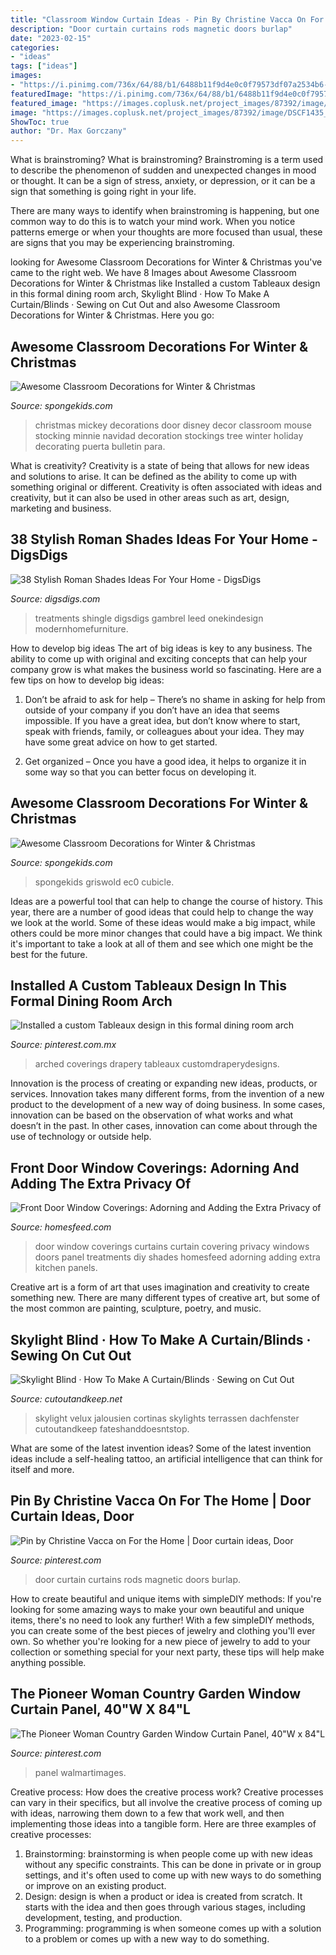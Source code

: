 ```yaml
---
title: "Classroom Window Curtain Ideas - Pin By Christine Vacca On For The Home"
description: "Door curtain curtains rods magnetic doors burlap"
date: "2023-02-15"
categories:
- "ideas"
tags: ["ideas"]
images:
- "https://i.pinimg.com/736x/64/88/b1/6488b11f9d4e0c0f79573df07a2534b6--arched-window-treatments-arch-windows.jpg"
featuredImage: "https://i.pinimg.com/736x/64/88/b1/6488b11f9d4e0c0f79573df07a2534b6--arched-window-treatments-arch-windows.jpg"
featured_image: "https://images.coplusk.net/project_images/87392/image/DSCF1435_1301760285.jpg"
image: "https://images.coplusk.net/project_images/87392/image/DSCF1435_1301760285.jpg"
ShowToc: true
author: "Dr. Max Gorczany"
---
```



What is brainstroming?
What is brainstroming?
 Brainstroming is a term used to describe the phenomenon of sudden and unexpected changes in mood or thought. It can be a sign of stress, anxiety, or depression, or it can be a sign that something is going right in your life.

There are many ways to identify when brainstroming is happening, but one common way to do this is to watch your mind work. When you notice patterns emerge or when your thoughts are more focused than usual, these are signs that you may be experiencing brainstroming.

	

		
looking for Awesome Classroom Decorations for Winter &amp; Christmas you've came to the right web. We have 8 Images about Awesome Classroom Decorations for Winter &amp; Christmas like Installed a custom Tableaux design in this formal dining room arch, Skylight Blind · How To Make A Curtain/Blinds · Sewing on Cut Out and also Awesome Classroom Decorations for Winter &amp; Christmas. Here you go:
		
    
## Awesome Classroom Decorations For Winter &amp; Christmas

<img loading=lazy src="http://spongekids.com/wp-content/uploads/2016/11/christmas-bulletin-board/17-christmas-bulletin-board-ideas.jpg" onerror="this.onerror=null;this.src='https://tse4.mm.bing.net/th?id=OIP.fglqwP9Tj60vEkuAm1R04gHaNI&amp;pid=15.1';" alt="Awesome Classroom Decorations for Winter &amp; Christmas">

_Source: spongekids.com_

>christmas mickey decorations door disney decor classroom mouse stocking minnie navidad decoration stockings tree winter holiday decorating puerta bulletin para. 

	

What is creativity?
Creativity is a state of being that allows for new ideas and solutions to arise. It can be defined as the ability to come up with something original or different. Creativity is often associated with ideas and creativity, but it can also be used in other areas such as art, design, marketing and business.

    
## 38 Stylish Roman Shades Ideas For Your Home - DigsDigs

<img loading=lazy src="https://www.digsdigs.com/photos/stylish-roman-shades-ideas-for-your-home-21-554x846.jpg" onerror="this.onerror=null;this.src='https://tse2.mm.bing.net/th?id=OIP.whl_Y8NSdpBlIyByozxN6AHaLT&amp;pid=15.1';" alt="38 Stylish Roman Shades Ideas For Your Home - DigsDigs">

_Source: digsdigs.com_

>treatments shingle digsdigs gambrel leed onekindesign modernhomefurniture. 

	

How to develop big ideas
The art of big ideas is key to any business. The ability to come up with original and exciting concepts that can help your company grow is what makes the business world so fascinating. Here are a few tips on how to develop big ideas:
1. Don’t be afraid to ask for help – There’s no shame in asking for help from outside of your company if you don’t have an idea that seems impossible. If you have a great idea, but don’t know where to start, speak with friends, family, or colleagues about your idea. They may have some great advice on how to get started.

2. Get organized – Once you have a good idea, it helps to organize it in some way so that you can better focus on developing it.

    
## Awesome Classroom Decorations For Winter &amp; Christmas

<img loading=lazy src="https://spongekids.com/wp-content/uploads/2016/11/christmas-bulletin-board/13-christmas-bulletin-board-ideas.jpg" onerror="this.onerror=null;this.src='https://tse3.mm.bing.net/th?id=OIP.OpdLSa9RhcKpaUqbiRDoSgHaLH&amp;pid=15.1';" alt="Awesome Classroom Decorations for Winter &amp; Christmas">

_Source: spongekids.com_

>spongekids griswold ec0 cubicle. 

	

Ideas are a powerful tool that can help to change the course of history. This year, there are a number of good ideas that could help to change the way we look at the world. Some of these ideas would make a big impact, while others could be more minor changes that could have a big impact. We think it's important to take a look at all of them and see which one might be the best for the future.

    
## Installed A Custom Tableaux Design In This Formal Dining Room Arch

<img loading=lazy src="https://i.pinimg.com/736x/64/88/b1/6488b11f9d4e0c0f79573df07a2534b6--arched-window-treatments-arch-windows.jpg" onerror="this.onerror=null;this.src='https://tse1.mm.bing.net/th?id=OIP.NCQXpEFeV0RK3MlyTxe3BAHaLH&amp;pid=15.1';" alt="Installed a custom Tableaux design in this formal dining room arch">

_Source: pinterest.com.mx_

>arched coverings drapery tableaux customdraperydesigns. 

	

Innovation is the process of creating or expanding new ideas, products, or services. Innovation takes many different forms, from the invention of a new product to the development of a new way of doing business. In some cases, innovation can be based on the observation of what works and what doesn’t in the past. In other cases, innovation can come about through the use of technology or outside help.

    
## Front Door Window Coverings: Adorning And Adding The Extra Privacy Of

<img loading=lazy src="https://homesfeed.com/wp-content/uploads/2015/08/front-door-window-curtains-and-front-door-window-coverings-plus-front-door-window-treatments-with-nice-shades.jpg" onerror="this.onerror=null;this.src='https://tse1.mm.bing.net/th?id=OIP.w9kOIvCxVH6iREQ7_jhcYgHaJ3&amp;pid=15.1';" alt="Front Door Window Coverings: Adorning and Adding the Extra Privacy of">

_Source: homesfeed.com_

>door window coverings curtains curtain covering privacy windows doors panel treatments diy shades homesfeed adorning adding extra kitchen panels. 

	

Creative art is a form of art that uses imagination and creativity to create something new. There are many different types of creative art, but some of the most common are painting, sculpture, poetry, and music.

    
## Skylight Blind · How To Make A Curtain/Blinds · Sewing On Cut Out

<img loading=lazy src="https://images.coplusk.net/project_images/87392/image/DSCF1435_1301760285.jpg" onerror="this.onerror=null;this.src='https://tse3.mm.bing.net/th?id=OIP.suJ6IWxy1so5yTux47yVWwHaJ4&amp;pid=15.1';" alt="Skylight Blind · How To Make A Curtain/Blinds · Sewing on Cut Out">

_Source: cutoutandkeep.net_

>skylight velux jalousien cortinas skylights terrassen dachfenster cutoutandkeep fateshanddoesntstop. 

	

What are some of the latest invention ideas?
Some of the latest invention ideas include a self-healing tattoo, an artificial intelligence that can think for itself and more.

    
## Pin By Christine Vacca On For The Home | Door Curtain Ideas, Door

<img loading=lazy src="https://i.pinimg.com/736x/1e/bb/1f/1ebb1fe665facc73bbce49c492ccb902--magnetic-curtain-rods-door-curtains.jpg" onerror="this.onerror=null;this.src='https://tse3.mm.bing.net/th?id=OIP.dQFmu6xSzb7O-NEh0Uh9yQHaJ3&amp;pid=15.1';" alt="Pin by Christine Vacca on For the Home | Door curtain ideas, Door">

_Source: pinterest.com_

>door curtain curtains rods magnetic doors burlap. 

	

How to create beautiful and unique items with simpleDIY methods:
If you're looking for some amazing ways to make your own beautiful and unique items, there's no need to look any further! With a few simpleDIY methods, you can create some of the best pieces of jewelry and clothing you'll ever own. So whether you're looking for a new piece of jewelry to add to your collection or something special for your next party, these tips will help make anything possible.

    
## The Pioneer Woman Country Garden Window Curtain Panel, 40&quot;W X 84&quot;L

<img loading=lazy src="https://i.pinimg.com/736x/b8/d2/1f/b8d21f7efafaacbc8d960794f69e7032.jpg" onerror="this.onerror=null;this.src='https://tse4.mm.bing.net/th?id=OIP.8PhJ8PwxCeH8p4E1TzznZQAAAA&amp;pid=15.1';" alt="The Pioneer Woman Country Garden Window Curtain Panel, 40&quot;W x 84&quot;L">

_Source: pinterest.com_

>panel walmartimages. 

	

Creative process: How does the creative process work?
Creative processes can vary in their specifics, but all involve the creative process of coming up with ideas, narrowing them down to a few that work well, and then implementing those ideas into a tangible form. Here are three examples of creative processes: 
1. Brainstorming: brainstorming is when people come up with new ideas without any specific constraints. This can be done in private or in group settings, and it's often used to come up with new ways to do something or improve on an existing product. 
2. Design: design is when a product or idea is created from scratch. It starts with the idea and then goes through various stages, including development, testing, and production. 
3. Programming: programming is when someone comes up with a solution to a problem or comes up with a new way to do something.


